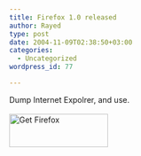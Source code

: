 ```yaml
---
title: Firefox 1.0 released
author: Rayed
type: post
date: 2004-11-09T02:38:50+03:00
categories:
  - Uncategorized
wordpress_id: 77

---
```

<div style="clear:both;"></div>
<p>Dump Internet Expolrer, and use.<br /><a href="http://getfirefox.com/" title="Get Firefox - Web browsing redefined."><br /><img src="http://www.mozilla.org/products/firefox/buttons/getfirefox_large2.png" width="178" height="60" border="0" alt="Get Firefox"></a> </p>
<div style="clear:both; padding-bottom: 0.25em;"></div>
